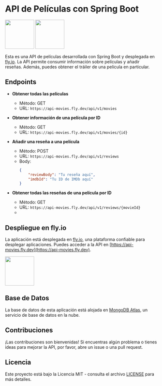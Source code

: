 # API de Películas con Spring Boot
<img src="https://img.icons8.com/color/96/000000/spring-logo.png" width="96" height="96"/> <img src="https://fly.io/static/images/brand/logo-portrait-light.svg" width="96" height="96"/>

Esta es una API de películas desarrollada con Spring Boot y desplegada en [fly.io](https://fly.io). La API permite consumir información sobre películas y añadir reseñas. Además, puedes obtener el tráiler de una película en particular.

## Endpoints

- **Obtener todas las películas**
  - Método: GET
  - URL: `https://api-movies.fly.dev/api/v1/movies`

- **Obtener información de una película por ID**
  - Método: GET
  - URL: `https://api-movies.fly.dev/api/v1/movies/{id}`

- **Añadir una reseña a una película**
  - Método: POST
  - URL: `https://api-movies.fly.dev/api/v1/reviews`
  - Body:
    ```json
    {
        "reviewBody": "Tu reseña aquí",
        "imdbId": "Tu ID de IMDb aquí"
    }
    ```

- **Obtener todas las reseñas de una película por ID**
  - Método: GET
  - URL: `https://api-movies.fly.dev/api/v1/reviews/{movieId}`
  - 
## Despliegue en fly.io

La aplicación está desplegada en [fly.io](https://fly.io), una plataforma confiable para desplegar aplicaciones. Puedes acceder a la API en [https://api-movies.fly.dev](https://api-movies.fly.dev).

<img src="https://fly.io/static/images/brand/logo-landscape.svg" width="96" height="96"/>

## Base de Datos

La base de datos de esta aplicación está alojada en [MongoDB Atlas](https://www.mongodb.com/cloud/atlas), un servicio de base de datos en la nube. 

## Contribuciones

¡Las contribuciones son bienvenidas! Si encuentras algún problema o tienes ideas para mejorar la API, por favor, abre un issue o una pull request.

## Licencia

Este proyecto está bajo la Licencia MIT - consulta el archivo [LICENSE](LICENSE) para más detalles.
